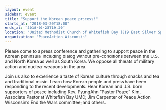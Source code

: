 ```yaml
---
layout: event
sidebar: event
title: "Support the Korean peace process!"
starts_at: "2018-03-20T18:00"
ends_at: "2018-03-25T19:30"
location: "United Methodist Church of Whitefish Bay (819 East Silver Spring Dr.)"
organization: "PeaceAction Wisconsin"
---
```


Please come to a press conference and gathering to support peace in the Korean peninsula, including dialog without pre-conditions between the U.S. and North Korea as well as South Korea.  We oppose all threats of military action and nuclear weapons in the area.

Join us also to experience a taste of Korean culture through snacks and tea and traditional music. Learn how Korean people and press have been responding to the recent developments. Hear Korean and U.S. born supporters of peace including Rev. PyungAhn “Pastor Peace” Kim, Associate Pastor at Whitefish Bay UMC; Jim Carpenter of Peace Action Wisconsin’s End the Wars committee; and others.

